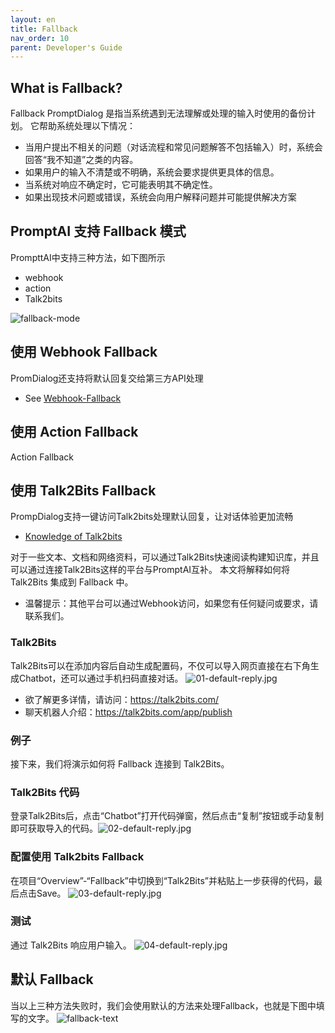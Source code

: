 ```yaml
---
layout: en
title: Fallback
nav_order: 10
parent: Developer's Guide
---
```


## What is Fallback?

Fallback PromptDialog 是指当系统遇到无法理解或处理的输入时使用的备份计划。 它帮助系统处理以下情况：

- 当用户提出不相关的问题（对话流程和常见问题解答不包括输入）时，系统会回答“我不知道”之类的内容。
- 如果用户的输入不清楚或不明确，系统会要求提供更具体的信息。
- 当系统对响应不确定时，它可能表明其不确定性。
- 如果出现技术问题或错误，系统会向用户解释问题并可能提供解决方案

## PromptAI 支持 Fallback 模式
PrompttAI中支持三种方法，如下图所示
- webhook
- action
- Talk2bits

![fallback-mode](/assets/images/tutorial/fallback-mode.jpg)
## 使用 Webhook Fallback
PromDialog还支持将默认回复交给第三方API处理

- See [Webhook-Fallback](docs/webhook/03-webhook/)

## 使用 Action Fallback
Action Fallback

## 使用 Talk2Bits Fallback
PrompDialog支持一键访问Talk2bits处理默认回复，让对话体验更加流畅
- [Knowledge of Talk2bits](/docs/knowledge_base/)

对于一些文本、文档和网络资料，可以通过Talk2Bits快速阅读构建知识库，并且可以通过连接Talk2Bits这样的平台与PromptAI互补。
本文将解释如何将 Talk2Bits 集成到 Fallback 中。

* 温馨提示：其他平台可以通过Webhook访问，如果您有任何疑问或要求，请联系我们。

### Talk2Bits

Talk2Bits可以在添加内容后自动生成配置码，不仅可以导入网页直接在右下角生成Chatbot，还可以通过手机扫码直接对话。
![01-default-reply.jpg](/assets/images/default_reply/01-default-reply.jpg)

* 欲了解更多详情，请访问：https://talk2bits.com/
* 聊天机器人介绍：https://talk2bits.com/app/publish

### 例子
接下来，我们将演示如何将 Fallback 连接到 Talk2Bits。

### Talk2Bits 代码

登录Talk2Bits后，点击“Chatbot”打开代码弹窗，然后点击“复制”按钮或手动复制即可获取导入的代码。![02-default-reply.jpg](/assets/images/default_reply/02-default-reply.jpg)


### 配置使用 Talk2bits Fallback

在项目“Overview”-“Fallback”中切换到“Talk2Bits”并粘贴上一步获得的代码，最后点击Save。
![03-default-reply.jpg](/assets/images/default_reply/03-default-reply.jpg)

### 测试
通过 Talk2Bits 响应用户输入。
![04-default-reply.jpg](/assets/images/tutorial/fallback_talk2bits_result.jpg)

## 默认 Fallback
当以上三种方法失败时，我们会使用默认的方法来处理Fallback，也就是下图中填写的文字。
![fallback-text](/assets/images/tutorial/fallback-text.jpg)
